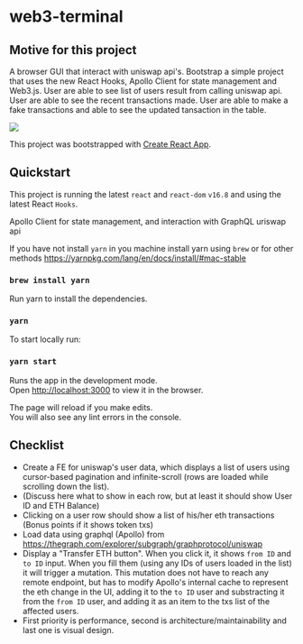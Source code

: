 # web3-terminal

## Motive for this project

A browser GUI that interact with uniswap api's. Bootstrap a simple project that uses the new React Hooks, Apollo Client for state management and Web3.js. User are able to see list of users result from calling uniswap api. User are able to see the recent transactions made. User are able to make a fake transactions and able to see the updated tansaction in the table.

![](web3terminal.gif)

This project was bootstrapped with [Create React App](https://github.com/facebook/create-react-app).

## Quickstart

This project is running the latest `react` and `react-dom` `v16.8`
and using the latest React `Hooks`.

Apollo Client for state management, and interaction with GraphQL uriswap api

If you have not install `yarn` in you machine install yarn using `brew`
or for other methods https://yarnpkg.com/lang/en/docs/install/#mac-stable

### `brew install yarn`

Run yarn to install the dependencies.

### `yarn`

To start locally run:

### `yarn start`

Runs the app in the development mode.<br>
Open [http://localhost:3000](http://localhost:3000) to view it in the browser.

The page will reload if you make edits.<br>
You will also see any lint errors in the console.

## Checklist

- Create a FE for uniswap's user data, which displays a list of users using cursor-based pagination and infinite-scroll (rows are loaded while scrolling down the list).
- (Discuss here what to show in each row, but at least it should show User ID and ETH Balance)
- Clicking on a user row should show a list of his/her eth transactions (Bonus points if it shows token txs)
- Load data using graphql (Apollo) from https://thegraph.com/explorer/subgraph/graphprotocol/uniswap
- Display a "Transfer ETH button". When you click it, it shows `from ID` and `to ID` input. When you fill them (using any IDs of users loaded in the list) it will trigger a mutation. This mutation does not have to reach any remote endpoint, but has to modify Apollo's internal cache to represent the eth change in the UI, adding it to the `to ID` user and substracting it from the `from ID` user, and adding it as an item to the txs list of the affected users.
- First priority is performance, second is architecture/maintainability and last one is visual design.
